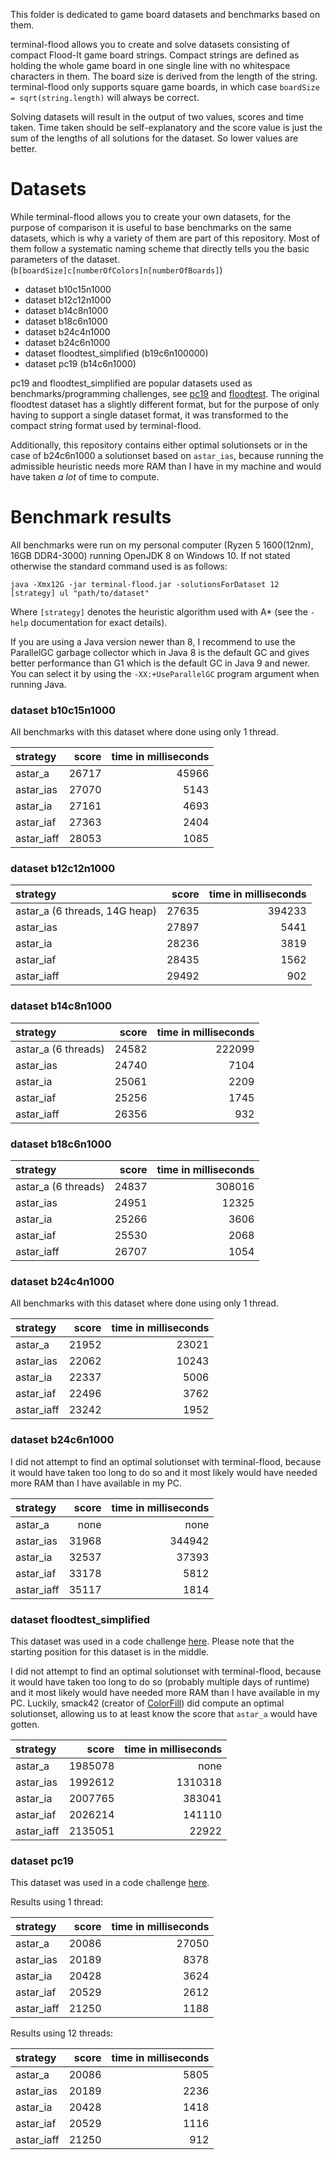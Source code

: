 This folder is dedicated to game board datasets and benchmarks based on them.

terminal-flood allows you to create and solve datasets consisting of compact Flood-It game board strings. Compact strings are defined as holding the whole game board in one single line with no whitespace characters in them. The board size is derived from the length of the string. terminal-flood only supports square game boards, in which case `boardSize = sqrt(string.length)` will always be correct.

Solving datasets will result in the output of two values, scores and time taken. Time taken should be self-explanatory and the score value is just the sum of the lengths of all solutions for the dataset. So lower values are better.


# Datasets

While terminal-flood allows you to create your own datasets, for the purpose of comparison it is useful to base benchmarks on the same datasets, which is why a variety of them are part of this repository. Most of them follow a systematic naming scheme that directly tells you the basic parameters of the dataset. (`b[boardSize]c[numberOfColors]n[numberOfBoards]`)

- dataset b10c15n1000
- dataset b12c12n1000
- dataset b14c8n1000
- dataset b18c6n1000
- dataset b24c4n1000
- dataset b24c6n1000
- dataset floodtest_simplified (b19c6n100000)
- dataset pc19 (b14c6n1000)

pc19 and floodtest_simplified are popular datasets used as benchmarks/programming challenges, see [pc19](https://web.archive.org/web/20150909200653/http://cplus.about.com/od/programmingchallenges/a/challenge19.htm) and [floodtest](https://codegolf.stackexchange.com/questions/26232/create-a-flood-paint-ai). The original floodtest dataset has a slightly different format, but for the purpose of only having to support a single dataset format, it was transformed to the compact string format used by terminal-flood.

Additionally, this repository contains either optimal solutionsets or in the case of b24c6n1000 a solutionset based on `astar_ias`, because running the admissible heuristic needs more RAM than I have in my machine and would have taken *a lot* of time to compute.


# Benchmark results

All benchmarks were run on my personal computer (Ryzen 5 1600(12nm), 16GB DDR4-3000) running OpenJDK 8 on Windows 10. If not stated otherwise the standard command used is as follows:

```
java -Xmx12G -jar terminal-flood.jar -solutionsForDataset 12 [strategy] ul "path/to/dataset"
```

Where `[strategy]` denotes the heuristic algorithm used with A* (see the `-help` documentation for exact details).

If you are using a Java version newer than 8, I recommend to use the ParallelGC garbage collector which in Java 8 is the default GC and gives better performance than G1 which is the default GC in Java 9 and newer. You can select it by using the `-XX:+UseParallelGC` program argument when running Java.


### dataset b10c15n1000

All benchmarks with this dataset where done using only 1 thread.

| strategy | score | time in milliseconds |
| :--- | ---: | ---: |
| astar_a | 26717 | 45966 |
| astar_ias | 27070 | 5143 |
| astar_ia | 27161 | 4693 |
| astar_iaf | 27363 | 2404 |
| astar_iaff | 28053 | 1085 |


### dataset b12c12n1000

| strategy | score | time in milliseconds |
| :--- | ---: | ---: |
| astar_a (6 threads, 14G heap) | 27635 | 394233 |
| astar_ias | 27897 | 5441 |
| astar_ia | 28236 | 3819 |
| astar_iaf | 28435 | 1562 |
| astar_iaff | 29492 | 902 |


### dataset b14c8n1000

| strategy | score | time in milliseconds |
| :--- | ---: | ---: |
| astar_a (6 threads) | 24582 | 222099 |
| astar_ias | 24740 | 7104 |
| astar_ia | 25061 | 2209 |
| astar_iaf | 25256 | 1745 |
| astar_iaff | 26356 | 932 |


### dataset b18c6n1000

| strategy | score | time in milliseconds |
| :--- | ---: | ---: |
| astar_a (6 threads) | 24837 | 308016 |
| astar_ias | 24951 | 12325 |
| astar_ia | 25266 | 3606 |
| astar_iaf | 25530 | 2068 |
| astar_iaff | 26707 | 1054 |


### dataset b24c4n1000

All benchmarks with this dataset where done using only 1 thread.

| strategy | score | time in milliseconds |
| :--- | ---: | ---: |
| astar_a | 21952 | 23021 |
| astar_ias | 22062 | 10243 |
| astar_ia | 22337 | 5006 |
| astar_iaf | 22496 | 3762 |
| astar_iaff | 23242 | 1952 |


### dataset b24c6n1000

I did not attempt to find an optimal solutionset with terminal-flood, because it would have taken too long to do so and it most likely would have needed more RAM than I have available in my PC.

| strategy | score | time in milliseconds |
| :--- | ---: | ---: |
| astar_a | none | none |
| astar_ias | 31968 | 344942 |
| astar_ia | 32537 | 37393 |
| astar_iaf | 33178 | 5812 |
| astar_iaff | 35117 | 1814 |


### dataset floodtest_simplified

This dataset was used in a code challenge [here](https://codegolf.stackexchange.com/questions/26232/create-a-flood-paint-ai). Please note that the starting position for this dataset is in the middle.

I did not attempt to find an optimal solutionset with terminal-flood, because it would have taken too long to do so (probably multiple days of runtime) and it most likely would have needed more RAM than I have available in my PC. Luckily, smack42 (creator of [ColorFill](https://github.com/smack42/ColorFill)) did compute an optimal solutionset, allowing us to at least know the score that `astar_a` would have gotten.

| strategy | score | time in milliseconds |
| :--- | ---: | ---: |
| astar_a | 1985078 | none |
| astar_ias | 1992612 | 1310318 |
| astar_ia | 2007765 | 383041 |
| astar_iaf | 2026214 | 141110 |
| astar_iaff | 2135051 | 22922 |


### dataset pc19

This dataset was used in a code challenge [here](https://web.archive.org/web/20150909200653/http://cplus.about.com/od/programmingchallenges/a/challenge19.htm).

Results using 1 thread:

| strategy | score | time in milliseconds |
| :--- | ---: | ---: |
| astar_a | 20086 | 27050 |
| astar_ias | 20189 | 8378 |
| astar_ia | 20428 | 3624 |
| astar_iaf | 20529 | 2612 |
| astar_iaff | 21250 | 1188 |


Results using 12 threads:

| strategy | score | time in milliseconds |
| :--- | ---: | ---: |
| astar_a | 20086 | 5805 |
| astar_ias | 20189 | 2236 |
| astar_ia | 20428 | 1418 |
| astar_iaf | 20529 | 1116 |
| astar_iaff | 21250 | 912 |
